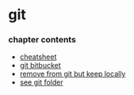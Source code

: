 ﻿
# git
### chapter contents
 
* [cheatsheet](cheatsheet.md)
* [git bitbucket](git_bitbucket.md)
* [remove from git but keep locally](remove_from_git_but_keep_locally.md)
* [see git folder](see_git_folder.md)
